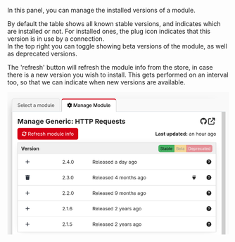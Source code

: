 In this panel, you can manage the installed versions of a module.

By default the table shows all known stable versions, and indicates which are installed or not. For installed ones, the plug icon indicates that this version is in use by a connection.  
In the top right you can toggle showing beta versions of the module, as well as deprecated versions.

The 'refresh' button will refresh the module info from the store, in case there is a new version you wish to install. This gets performed on an interval too, so that we can indicate when new versions are available.

![Module versions](images/manage.png)
